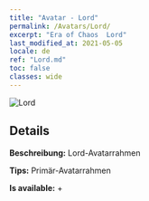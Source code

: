 ```yaml
---
title: "Avatar - Lord"
permalink: /Avatars/Lord/
excerpt: "Era of Chaos  Lord"
last_modified_at: 2021-05-05
locale: de
ref: "Lord.md"
toc: false
classes: wide
---
```

 ![Lord](/images/a/bg_head_mainView.png)

## Details

 **Beschreibung:** Lord-Avatarrahmen 

 **Tips:** Primär-Avatarrahmen 

 **Is available:**  + 

